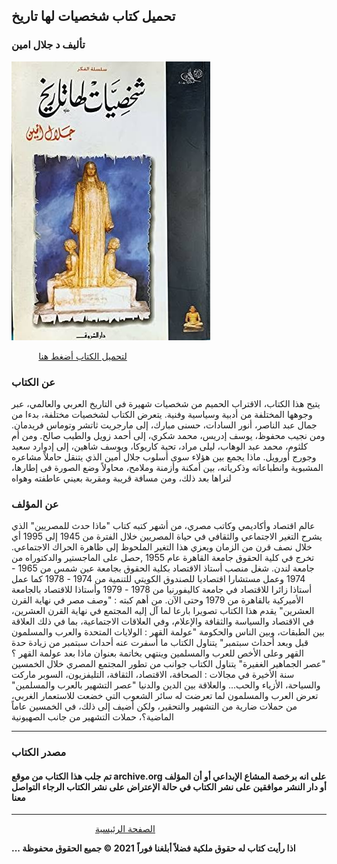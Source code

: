 ## تحميل كتاب شخصيات لها تاريخ
### تأليف د جلال امين
![](https://raw.githubusercontent.com/iqraa4u/iqraa4u.github.io/main/images%20-%202021-05-28T114911.421.jpeg)

&nbsp; &nbsp; &nbsp; &nbsp; &nbsp; &nbsp;[لتحميل الكتاب أضغط هنا ](https://foulabook.com/book/downloading/282081659)
### عن الكتاب 
يتيح هذا الكتاب، الاقتراب الحميم من شخصيات شهيرة في التاريخ العربي والعالمي، عبر وجوهها المختلفة من أدبية وسياسية وفنية.
يتعرض الكتاب لشخصيات مختلفة، بدءا من جمال عبد الناصر، أنور السادات، حسنى مبارك، إلى مارجريت ثاتشر وتوماس فريدمان. ومن نجيب محفوظ، يوسف إدريس، محمد شكري، إلى أحمد زويل والطيب صالح. ومن أم كلثوم، محمد عبد الوهاب، ليلى مراد، تحية كاريوكا، ويوسف شاهين، إلى إدوارد سعيد وجورج أورويل.
ماذا يجمع بين هؤلاء سوى أسلوب جلال أمين الذي يتنقل حاملاً مشاعره المشبوبة وانطباعاته وذكرياته، بين أمكنة وأزمنة وملامح، محاولاً وضع الصورة فى إطارها، لنراها بعد ذلك، ومن مسافة قريبة ومقربة بعيني عاطفته وهواه
### عن المؤلف 
عالم اقتصاد وأكاديمي وكاتب مصري، من أشهر كتبه كتاب "ماذا حدث للمصريين" الذي يشرح التغير الاجتماعي والثقافي في حياة المصريين خلال الفترة من 1945 إلى 1995 أي خلال نصف قرن من الزمان ويعزي هذا التغير الملحوظ إلى ظاهرة الحراك الاجتماعي. تخرج في كلية الحقوق جامعة القاهرة عام 1955 ,حصل على الماجستير والدكتوراه من جامعة لندن. شغل منصب أستاذ الاقتصاد بكلية الحقوق بجامعة عين شمس من 1965 - 1974 وعمل مستشارا اقتصاديا للصندوق الكويتي للتنمية من 1974 - 1978 كما عمل أستاذا زائرا للاقتصاد في جامعة كاليفورنيا من 1978 - 1979 وأستاذا للاقتصاد بالجامعة الأميركية بالقاهرة من 1979 وحتى الآن. من أهم كبته : "وصف مصر في نهاية القرن العشرين" يقدم هذا الكتاب تصويرا بارعا لما آل إليه المجتمع في نهاية القرن العشرين، في الاقتصاد والسياسة والثقافة والإعلام، وفي العلاقات الاجتماعية، بما في ذلك العلاقة بين الطبقات، وبين الناس والحكومة
"عولمة القهر : الولايات المتحدة والعرب والمسلمون قبل وبعد أحداث سبتمبر" يتناول الكتاب ما أسفرت عنه أحداث سبتمبر من زيادة حدة القهر وعلى الأخص للعرب والمسلمين وينتهي بخاتمة بعنوان ماذا بعد عولمة القهر ؟
"عصر الجماهير الغفيرة" يتناول الكتاب جوانب من تطور المجتمع المصري خلال الخمسين سنة الأخيرة في مجالات : الصحافة، الاقتصاد، الثقافة، التليفزيون، السوبر ماركت والسياحة، الأزياء والحب... والعلاقة بين الدين والدنيا
"عصر التشهير بالعرب والمسلمين" تعرض العرب والمسلمون لما تعرضت له سائر الشعوب التي خضعت للاستعمار الغربي، من حملات ضارية من التشهير والتحقير، ولكن أضيف إلى ذلك، في الخمسين عاماً الماضية؟، حملات التشهير من جانب الصهيونية

------

### مصدر الكتاب
#### تم جلب هذا الكتاب من موقع archive.org على انه برخصة المشاع الإبداعي أو أن المؤلف أو دار النشر موافقين على نشر الكتاب في حالة الإعتراض على نشر الكتاب الرجاء التواصل معنا

------
&nbsp; &nbsp; &nbsp; &nbsp; &nbsp; &nbsp; &nbsp; &nbsp;&nbsp;&nbsp; &nbsp; &nbsp; &nbsp; &nbsp; &nbsp; &nbsp; &nbsp; &nbsp;   [ الصفحة الرئيسية ](https://iqraa4u.me/)   

**... اذا رأيت كتاب له حقوق ملكية فضلاً أبلغنا فوراً**
**2021 © جميع الحقوق محفوظة**
